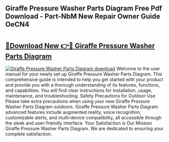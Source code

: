 ## Giraffe Pressure Washer Parts Diagram Free Pdf Download - Part-NbM New Repair Owner Guide OeCN4

# <h2><a href="http://dfrq90.blite.top/?on=Giraffe+Pressure+Washer+Parts+Diagram">🔗Download New 👉🔴 Giraffe Pressure Washer Parts Diagram</a></h2>

[![Giraffe Pressure Washer Parts Diagram download](https://i.imgur.com/lujVjoI.png)](http://dfrq90.blite.top/?on=Giraffe+Pressure+Washer+Parts+Diagram)
Welcome to the user manual for your newly set up Giraffe Pressure Washer Parts Diagram. This comprehensive guide is intended to help you get started with your product and provide you with a thorough understanding of its features, functions, and capabilities. You will find clear instructions for installation, usage, maintenance, and troubleshooting. Safety Precautions for Outdoor Use Please take extra precautions when using your new Giraffe Pressure Washer Parts Diagram outdoors. Giraffe Pressure Washer Parts Diagram advanced features include augmented reality, voice recognition, customizable alerts, and multi-device compatibility, all accessible through the sleek and user-friendly interface. Your Satisfaction is Our Mission Giraffe Pressure Washer Parts Diagram. We are dedicated to ensuring your complete satisfaction.
